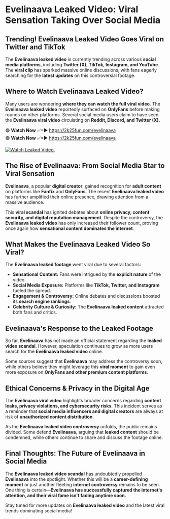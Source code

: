 # Evelinaava Leaked Video: Viral Sensation Taking Over Social Media

## **Trending! Evelinaava Leaked Video Goes Viral on Twitter and TikTok**
The **Evelinaava leaked video** is currently trending across various **social media platforms**, including **Twitter (X), TikTok, Instagram, and YouTube**. The **viral clip** has sparked massive online discussions, with fans eagerly searching for the **latest updates** on this controversial footage.

## **Where to Watch Evelinaava Leaked Video?**
Many users are wondering **where they can watch the full viral video**. The **Evelinaava leaked video** reportedly surfaced on **OnlyFans** before making rounds on other platforms. Several social media users claim to have seen the **Evelinaava viral video** circulating on **Reddit, Discord, and Twitter (X).**

🟢 **Watch Now** ✅=► https://2k25fun.com/evelinaava  
🟢 **Watch Now** ✅=► https://2k25fun.com/evelinaava  

[![Watch Leaked Video.](https://miro.medium.com/v2/resize:fit:828/format:webp/1*cilzJN44JGOrTw9NJCrNHA.gif "Watch Leaked Video")](https://2k25fun.com/evelinaava)

## **The Rise of Evelinaava: From Social Media Star to Viral Sensation**
**Evelinaava**, a popular **digital creator**, gained recognition for **adult content** on platforms like **Fanfix** and **OnlyFans**. The recent **Evelinaava leaked video** has further amplified their online presence, drawing attention from a massive audience.

This **viral scandal** has ignited debates about **online privacy, content security, and digital reputation management**. Despite the controversy, the **Evelinaava leaked video** has only increased their follower count, proving once again how **sensational content dominates the internet**.

## **What Makes the Evelinaava Leaked Video So Viral?**
The **Evelinaava leaked footage** went viral due to several factors:
- **Sensational Content:** Fans were intrigued by the **explicit nature** of the video.
- **Social Media Exposure:** Platforms like **TikTok, Twitter, and Instagram** fueled the spread.
- **Engagement & Controversy:** Online debates and discussions boosted its **search engine rankings**.
- **Celebrity Culture & Curiosity:** The **Evelinaava leaked content** attracted both fans and critics.

## **Evelinaava's Response to the Leaked Footage**
So far, **Evelinaava** has not made an official statement regarding the **leaked video scandal**. However, speculation continues to grow as more users search for the **Evelinaava leaked video** online.

Some sources suggest that **Evelinaava** may address the controversy soon, while others believe they might leverage this **viral moment** to gain even more exposure on **OnlyFans and other premium content platforms**.

## **Ethical Concerns & Privacy in the Digital Age**
The **Evelinaava viral video** highlights broader concerns regarding **content leaks, privacy violations, and cybersecurity risks**. This incident serves as a reminder that **social media influencers and digital creators** are always at risk of **unauthorized content distribution**.

As the **Evelinaava leaked video controversy** unfolds, the public remains divided. Some defend **Evelinaava**, arguing that **leaked content** should be condemned, while others continue to share and discuss the footage online.

## **Final Thoughts: The Future of Evelinaava in Social Media**
The **Evelinaava leaked video scandal** has undoubtedly propelled **Evelinaava** into the spotlight. Whether this will be a **career-defining moment** or just another fleeting **internet controversy** remains to be seen. One thing is certain—**Evelinaava has successfully captured the internet's attention, and their viral fame isn't fading anytime soon.**

Stay tuned for more updates on **Evelinaava leaked video** and the latest viral trends dominating social media!